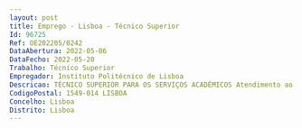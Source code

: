```yaml
--- 
layout: post
title: Emprego - Lisboa - Técnico Superior
Id: 96725
Ref: OE202205/0242
DataAbertura: 2022-05-06
DataFecho: 2022-05-20
Trabalho: Técnico Superior
Empregador: Instituto Politécnico de Lisboa
Descricao: TÉCNICO SUPERIOR PARA OS SERVIÇOS ACADÉMICOS Atendimento ao público (estudantes, candidatos, docentes)  Prestar informações sobre as condições de ingresso, frequência, inscrição,matrícula e frequência dos cursos em funcionamento na ESCS  Emitir certidões de frequência, declarações, certidões relativas aos grausacadémicos e ou diplomas e suplementos ao diploma conferidos pela ESCS IPL  Manter atualizado o arquivo da atividade académica, assim como dos restantesprocessos e procedimentos  Organizar e acompanhar os diferentes concursos de acesso  Organização e lançamento dos processos de creditação  Carregamento dos programas que servem de apoio à atividade escolar (alunos,docentes, horários, sumários)  Manutenção, alimentação e gestão da base de dados dos alumni, contribuindopara uma ágil comunicação entre a ESCS e os ex alunos  Fomentar o atendimento personalizado aos ex alunos, quer pessoalmente, quervia telefone ou email, para os diversos assuntos da área de atuação do GabineteAlumni  Quaisquer outras tarefas para que seja solicitada relacionadas com os ServiçosAcadémicos.
CodigoPostal: 1549-014 LISBOA
Concelho: Lisboa
Distrito: Lisboa
--- 
```

